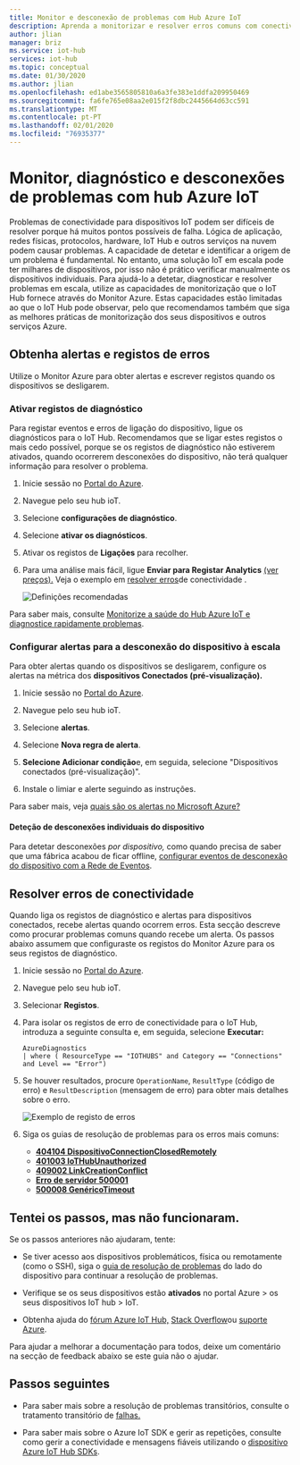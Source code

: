 ```yaml
---
title: Monitor e desconexão de problemas com Hub Azure IoT
description: Aprenda a monitorizar e resolver erros comuns com conectividade do dispositivo para o Hub Azure IoT
author: jlian
manager: briz
ms.service: iot-hub
services: iot-hub
ms.topic: conceptual
ms.date: 01/30/2020
ms.author: jlian
ms.openlocfilehash: ed1abe3565805810a6a3fe383e1ddfa209950469
ms.sourcegitcommit: fa6fe765e08aa2e015f2f8dbc2445664d63cc591
ms.translationtype: MT
ms.contentlocale: pt-PT
ms.lasthandoff: 02/01/2020
ms.locfileid: "76935377"
---
```

# <a name="monitor-diagnose-and-troubleshoot-disconnects-with-azure-iot-hub"></a>Monitor, diagnóstico e desconexões de problemas com hub Azure IoT

Problemas de conectividade para dispositivos IoT podem ser difíceis de resolver porque há muitos pontos possíveis de falha. Lógica de aplicação, redes físicas, protocolos, hardware, IoT Hub e outros serviços na nuvem podem causar problemas. A capacidade de detetar e identificar a origem de um problema é fundamental. No entanto, uma solução IoT em escala pode ter milhares de dispositivos, por isso não é prático verificar manualmente os dispositivos individuais. Para ajudá-lo a detetar, diagnosticar e resolver problemas em escala, utilize as capacidades de monitorização que o IoT Hub fornece através do Monitor Azure. Estas capacidades estão limitadas ao que o IoT Hub pode observar, pelo que recomendamos também que siga as melhores práticas de monitorização dos seus dispositivos e outros serviços Azure.

## <a name="get-alerts-and-error-logs"></a>Obtenha alertas e registos de erros

Utilize o Monitor Azure para obter alertas e escrever registos quando os dispositivos se desligarem.

### <a name="turn-on-diagnostic-logs"></a>Ativar registos de diagnóstico

Para registar eventos e erros de ligação do dispositivo, ligue os diagnósticos para o IoT Hub. Recomendamos que se ligar estes registos o mais cedo possível, porque se os registos de diagnóstico não estiverem ativados, quando ocorrerem desconexões do dispositivo, não terá qualquer informação para resolver o problema.

1. Inicie sessão no [Portal do Azure](https://portal.azure.com).

2. Navegue pelo seu hub ioT.

3. Selecione **configurações de diagnóstico**.

4. Selecione **ativar os diagnósticos**.

5. Ativar os registos de **Ligações** para recolher.

6. Para uma análise mais fácil, ligue **Enviar para Registar Analytics** [(ver preços).](https://azure.microsoft.com/pricing/details/log-analytics/) Veja o exemplo em [resolver erros](#resolve-connectivity-errors)de conectividade .

   ![Definições recomendadas](./media/iot-hub-troubleshoot-connectivity/diagnostic-settings-recommendation.png)

Para saber mais, consulte [Monitorize a saúde do Hub Azure IoT e diagnostice rapidamente problemas](iot-hub-monitor-resource-health.md).

### <a name="set-up-alerts-for-device-disconnect-at-scale"></a>Configurar alertas para a desconexão do dispositivo à escala

Para obter alertas quando os dispositivos se desligarem, configure os alertas na métrica dos **dispositivos Conectados (pré-visualização).**

1. Inicie sessão no [Portal do Azure](https://portal.azure.com).

2. Navegue pelo seu hub ioT.

3. Selecione **alertas**.

4. Selecione **Nova regra de alerta**.

5. **Selecione Adicionar condição**e, em seguida, selecione "Dispositivos conectados (pré-visualização)".

6. Instale o limiar e alerte seguindo as instruções.

Para saber mais, veja [quais são os alertas no Microsoft Azure?](../azure-monitor/platform/alerts-overview.md)

#### <a name="detecting-individual-device-disconnects"></a>Deteção de desconexões individuais do dispositivo

Para detetar desconexões *por dispositivo,* como quando precisa de saber que uma fábrica acabou de ficar offline, [configurar eventos de desconexão do dispositivo com a Rede de Eventos](iot-hub-event-grid.md).

## <a name="resolve-connectivity-errors"></a>Resolver erros de conectividade

Quando liga os registos de diagnóstico e alertas para dispositivos conectados, recebe alertas quando ocorrem erros. Esta secção descreve como procurar problemas comuns quando recebe um alerta. Os passos abaixo assumem que configuraste os registos do Monitor Azure para os seus registos de diagnóstico.

1. Inicie sessão no [Portal do Azure](https://portal.azure.com).

1. Navegue pelo seu hub ioT.

1. Selecionar **Registos**.

1. Para isolar os registos de erro de conectividade para o IoT Hub, introduza a seguinte consulta e, em seguida, selecione **Executar:**

    ```kusto
    AzureDiagnostics
    | where ( ResourceType == "IOTHUBS" and Category == "Connections" and Level == "Error")
    ```

1. Se houver resultados, procure `OperationName`, `ResultType` (código de erro) e `ResultDescription` (mensagem de erro) para obter mais detalhes sobre o erro.

   ![Exemplo de registo de erros](./media/iot-hub-troubleshoot-connectivity/diag-logs.png)

1. Siga os guias de resolução de problemas para os erros mais comuns:

    - **[404104 DispositivoConnectionClosedRemotely](iot-hub-troubleshoot-error-404104-deviceconnectionclosedremotely.md)**
    - **[401003 IoTHubUnauthorized](iot-hub-troubleshoot-error-401003-iothubunauthorized.md)**
    - **[409002 LinkCreationConflict](iot-hub-troubleshoot-error-409002-linkcreationconflict.md)**
    - **[Erro de servidor 500001](iot-hub-troubleshoot-error-500xxx-internal-errors.md)**
    - **[500008 GenéricoTimeout](iot-hub-troubleshoot-error-500xxx-internal-errors.md)**

## <a name="i-tried-the-steps-but-they-didnt-work"></a>Tentei os passos, mas não funcionaram.

Se os passos anteriores não ajudaram, tente:

* Se tiver acesso aos dispositivos problemáticos, física ou remotamente (como o SSH), siga o [guia de resolução de problemas](https://github.com/Azure/azure-iot-sdk-node/wiki/Troubleshooting-Guide-Devices) do lado do dispositivo para continuar a resolução de problemas.

* Verifique se os seus dispositivos estão **ativados** no portal Azure > os seus dispositivos IoT hub > IoT.

* Obtenha ajuda do [fórum Azure IoT Hub,](https://social.msdn.microsoft.com/Forums/azure/home?forum=azureiothub) [Stack Overflow](https://stackoverflow.com/questions/tagged/azure-iot-hub)ou [suporte Azure](https://azure.microsoft.com/support/options/).

Para ajudar a melhorar a documentação para todos, deixe um comentário na secção de feedback abaixo se este guia não o ajudar.

## <a name="next-steps"></a>Passos seguintes

* Para saber mais sobre a resolução de problemas transitórios, consulte o tratamento transitório de [falhas.](/azure/architecture/best-practices/transient-faults)

* Para saber mais sobre o Azure IoT SDK e gerir as repetições, consulte como gerir a conectividade e mensagens fiáveis utilizando o [dispositivo Azure IoT Hub SDKs](iot-hub-reliability-features-in-sdks.md#connection-and-retry).
